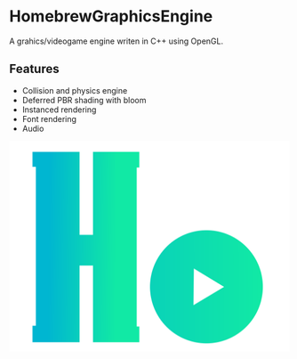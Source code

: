 # HomebrewGraphicsEngine

A grahics/videogame engine writen in C++ using OpenGL.

## Features
- Collision and physics engine
- Deferred PBR shading with bloom
- Instanced rendering
- Font rendering
- Audio

![HoGraEngine logo](HoGraEngineLogo.png "HoGraEngine logo")
